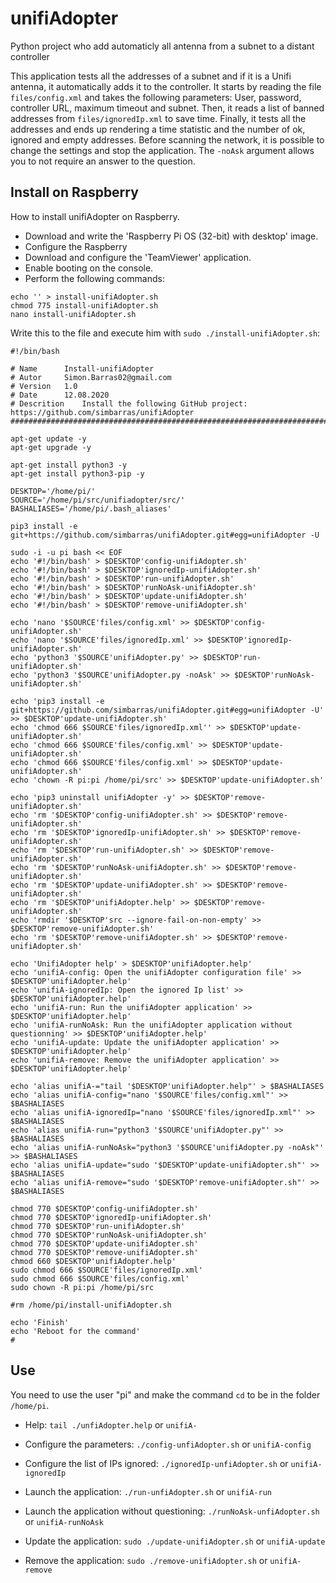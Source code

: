 # unifiAdopter
Python project who add automaticly all antenna from a subnet to a distant controller

This application tests all the addresses of a subnet and if it is a Unifi antenna, it automatically adds it to the controller.
It starts by reading the file `files/config.xml` and takes the following parameters: User, password, controller URL, maximum timeout and subnet. Then, it reads a list of banned addresses from `files/ignoredIp.xml` to save time. Finally, it tests all the addresses and ends up rendering a time statistic and the number of ok, ignored and empty addresses.
Before scanning the network, it is possible to change the settings and stop the application.
The `-noAsk` argument allows you to not require an answer to the question.

## Install on Raspberry

How to install unifiAdopter on Raspberry.
- Download and write the 'Raspberry Pi OS (32-bit) with desktop' image.
- Configure the Raspberry
- Download and configure the 'TeamViewer' application.
- Enable booting on the console.
- Perform the following commands:
```
echo '' > install-unifiAdopter.sh
chmod 775 install-unifiAdopter.sh
nano install-unifiAdopter.sh
```
Write this to the file and execute him with `sudo ./install-unifiAdopter.sh`:
```
#!/bin/bash

# Name		Install-unifiAdopter
# Autor     Simon.Barras02@gmail.com
# Version	1.0
# Date		12.08.2020
# Descrition	Install the following GitHub project: https://github.com/simbarras/unifiAdopter
############################################################################################

apt-get update -y
apt-get upgrade -y

apt-get install python3 -y
apt-get install python3-pip -y

DESKTOP='/home/pi/'
SOURCE='/home/pi/src/unifiadopter/src/'
BASHALIASES='/home/pi/.bash_aliases'

pip3 install -e git+https://github.com/simbarras/unifiAdopter.git#egg=unifiAdopter -U

sudo -i -u pi bash << EOF
echo '#!/bin/bash' > $DESKTOP'config-unifiAdopter.sh'
echo '#!/bin/bash' > $DESKTOP'ignoredIp-unifiAdopter.sh'
echo '#!/bin/bash' > $DESKTOP'run-unifiAdopter.sh'
echo '#!/bin/bash' > $DESKTOP'runNoAsk-unifiAdopter.sh'
echo '#!/bin/bash' > $DESKTOP'update-unifiAdopter.sh'
echo '#!/bin/bash' > $DESKTOP'remove-unifiAdopter.sh'

echo 'nano '$SOURCE'files/config.xml' >> $DESKTOP'config-unifiAdopter.sh'
echo 'nano '$SOURCE'files/ignoredIp.xml' >> $DESKTOP'ignoredIp-unifiAdopter.sh'
echo 'python3 '$SOURCE'unifiAdopter.py' >> $DESKTOP'run-unifiAdopter.sh'
echo 'python3 '$SOURCE'unifiAdopter.py -noAsk' >> $DESKTOP'runNoAsk-unifiAdopter.sh'

echo 'pip3 install -e git+https://github.com/simbarras/unifiAdopter.git#egg=unifiAdopter -U' >> $DESKTOP'update-unifiAdopter.sh'
echo 'chmod 666 $SOURCE'files/ignoredIp.xml'' >> $DESKTOP'update-unifiAdopter.sh'
echo 'chmod 666 $SOURCE'files/config.xml' >> $DESKTOP'update-unifiAdopter.sh'
echo 'chmod 666 $SOURCE'files/config.xml' >> $DESKTOP'update-unifiAdopter.sh'
echo 'chown -R pi:pi /home/pi/src' >> $DESKTOP'update-unifiAdopter.sh'

echo 'pip3 uninstall unifiAdopter -y' >> $DESKTOP'remove-unifiAdopter.sh'
echo 'rm '$DESKTOP'config-unifiAdopter.sh' >> $DESKTOP'remove-unifiAdopter.sh'
echo 'rm '$DESKTOP'ignoredIp-unifiAdopter.sh' >> $DESKTOP'remove-unifiAdopter.sh'
echo 'rm '$DESKTOP'run-unifiAdopter.sh' >> $DESKTOP'remove-unifiAdopter.sh'
echo 'rm '$DESKTOP'runNoAsk-unifiAdopter.sh' >> $DESKTOP'remove-unifiAdopter.sh'
echo 'rm '$DESKTOP'update-unifiAdopter.sh' >> $DESKTOP'remove-unifiAdopter.sh'
echo 'rm '$DESKTOP'unifiAdopter.help' >> $DESKTOP'remove-unifiAdopter.sh'
echo 'rmdir '$DESKTOP'src --ignore-fail-on-non-empty' >> $DESKTOP'remove-unifiAdopter.sh'
echo 'rm '$DESKTOP'remove-unifiAdopter.sh' >> $DESKTOP'remove-unifiAdopter.sh'

echo 'UnifiAdopter help' > $DESKTOP'unifiAdopter.help'
echo 'unifiA-config: Open the unifiAdopter configuration file' >> $DESKTOP'unifiAdopter.help'
echo 'unifiA-ignoredIp: Open the ignored Ip list' >> $DESKTOP'unifiAdopter.help'
echo 'unifiA-run: Run the unifiAdopter application' >> $DESKTOP'unifiAdopter.help'
echo 'unifiA-runNoAsk: Run the unifiAdopter application without questionning' >> $DESKTOP'unifiAdopter.help'
echo 'unifiA-update: Update the unifiAdopter application' >> $DESKTOP'unifiAdopter.help'
echo 'unifiA-remove: Remove the unifiAdopter application' >> $DESKTOP'unifiAdopter.help'

echo 'alias unifiA-="tail '$DESKTOP'unifiAdopter.help"' > $BASHALIASES
echo 'alias unifiA-config="nano '$SOURCE'files/config.xml"' >> $BASHALIASES
echo 'alias unifiA-ignoredIp="nano '$SOURCE'files/ignoredIp.xml"' >> $BASHALIASES
echo 'alias unifiA-run="python3 '$SOURCE'unifiAdopter.py"' >> $BASHALIASES
echo 'alias unifiA-runNoAsk="python3 '$SOURCE'unifiAdopter.py -noAsk"' >> $BASHALIASES
echo 'alias unifiA-update="sudo '$DESKTOP'update-unifiAdopter.sh"' >> $BASHALIASES
echo 'alias unifiA-remove="sudo '$DESKTOP'remove-unifiAdopter.sh"' >> $BASHALIASES

chmod 770 $DESKTOP'config-unifiAdopter.sh'
chmod 770 $DESKTOP'ignoredIp-unifiAdopter.sh'
chmod 770 $DESKTOP'run-unifiAdopter.sh'
chmod 770 $DESKTOP'runNoAsk-unifiAdopter.sh'
chmod 770 $DESKTOP'update-unifiAdopter.sh'
chmod 770 $DESKTOP'remove-unifiAdopter.sh'
chmod 660 $DESKTOP'unifiAdopter.help'
sudo chmod 666 $SOURCE'files/ignoredIp.xml'
sudo chmod 666 $SOURCE'files/config.xml'
sudo chown -R pi:pi /home/pi/src

#rm /home/pi/install-unifiAdopter.sh

echo 'Finish'
echo 'Reboot for the command'
#
````
## Use
You need to use the user "pi" and make the command `cd` to be in the folder `/home/pi`.
- Help:
`tail ./unfiAdopter.help` or `unifiA-`

- Configure the parameters:
`./config-unfiAdopter.sh` or `unifiA-config`

- Configure the list of IPs ignored:
`./ignoredIp-unfiAdopter.sh` or `unifiA-ignoredIp`

- Launch the application:
`./run-unfiAdopter.sh` or `unifiA-run`

- Launch the application without questioning:
`./runNoAsk-unfiAdopter.sh` or `unifiA-runNoAsk`

- Update the application:
`sudo ./update-unifiAdopter.sh` or `unifiA-update`

- Remove the application:
`sudo ./remove-unifiAdopter.sh` or `unifiA-remove`
